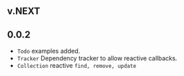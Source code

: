 ## v.NEXT

## 0.0.2
* `Todo` examples added.
* `Tracker` Dependency tracker to allow reactive callbacks.
* `Collection` reactive `find, remove, update`
